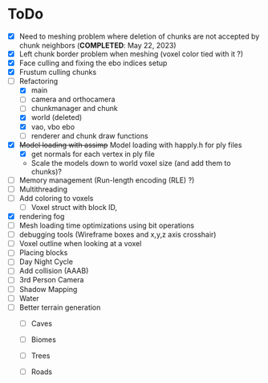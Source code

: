 # ToDo 
- [X] Need to meshing problem where deletion of chunks are not accepted by chunk neighbors (**COMPLETED**: May 22, 2023)
- [X] Left chunk border problem when meshing (voxel color tied with it ?)
- [X] Face culling and fixing the ebo indices setup  
- [X] Frustum culling chunks 
- [ ] Refactoring 
  - [X] main
  - [ ] camera and orthocamera 
  - [ ] chunkmanager and chunk
  - [X] world (deleted) 
  - [X] vao, vbo ebo
  - [ ] renderer and chunk draw functions 
- [X] ~~Model loading with assimp~~ Model loading with happly.h for ply files  
  - [X] get normals for each vertex in ply file  
  - Scale the models down to world voxel size (and add them to chunks)? 
- [ ] Memory management (Run-length encoding (RLE) ?) 
- [ ] Multithreading
- [ ] Add coloring to voxels 
  - [ ] Voxel struct with block ID, 
- [X] rendering fog
- [ ] Mesh loading time optimizations using bit operations 
- [ ] debugging tools (Wireframe boxes and x,y,z axis crosshair)
- [ ] Voxel outline when looking at a voxel 
- [ ] Placing blocks 
- [ ] Day Night Cycle 
- [ ] Add collision (AAAB)
- [ ] 3rd Person Camera 
- [ ] Shadow Mapping 
- [ ] Water 
- [ ] Better terrain generation 
  - [ ] Caves
  - [ ] Biomes
  - [ ] Trees
  - [ ] Roads 
   





